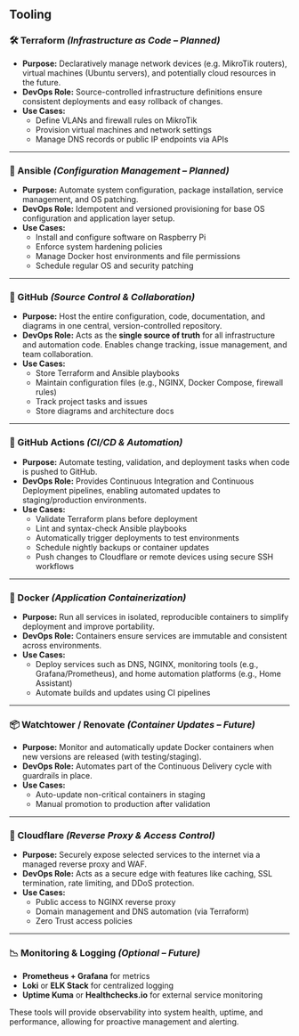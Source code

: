 ## Tooling

### 🛠️ Terraform *(Infrastructure as Code – Planned)*

- **Purpose:** Declaratively manage network devices (e.g. MikroTik routers), virtual machines (Ubuntu servers), and potentially cloud resources in the future.
- **DevOps Role:** Source-controlled infrastructure definitions ensure consistent deployments and easy rollback of changes.
- **Use Cases:**
  - Define VLANs and firewall rules on MikroTik
  - Provision virtual machines and network settings
  - Manage DNS records or public IP endpoints via APIs

---

### 🤖 Ansible *(Configuration Management – Planned)*

- **Purpose:** Automate system configuration, package installation, service management, and OS patching.
- **DevOps Role:** Idempotent and versioned provisioning for base OS configuration and application layer setup.
- **Use Cases:**
  - Install and configure software on Raspberry Pi
  - Enforce system hardening policies
  - Manage Docker host environments and file permissions
  - Schedule regular OS and security patching

---

### 📁 GitHub *(Source Control & Collaboration)*

- **Purpose:** Host the entire configuration, code, documentation, and diagrams in one central, version-controlled repository.
- **DevOps Role:** Acts as the **single source of truth** for all infrastructure and automation code. Enables change tracking, issue management, and team collaboration.
- **Use Cases:**
  - Store Terraform and Ansible playbooks
  - Maintain configuration files (e.g., NGINX, Docker Compose, firewall rules)
  - Track project tasks and issues
  - Store diagrams and architecture docs

---

### 🚀 GitHub Actions *(CI/CD & Automation)*

- **Purpose:** Automate testing, validation, and deployment tasks when code is pushed to GitHub.
- **DevOps Role:** Provides Continuous Integration and Continuous Deployment pipelines, enabling automated updates to staging/production environments.
- **Use Cases:**
  - Validate Terraform plans before deployment
  - Lint and syntax-check Ansible playbooks
  - Automatically trigger deployments to test environments
  - Schedule nightly backups or container updates
  - Push changes to Cloudflare or remote devices using secure SSH workflows

---

### 🐳 Docker *(Application Containerization)*

- **Purpose:** Run all services in isolated, reproducible containers to simplify deployment and improve portability.
- **DevOps Role:** Containers ensure services are immutable and consistent across environments.
- **Use Cases:**
  - Deploy services such as DNS, NGINX, monitoring tools (e.g., Grafana/Prometheus), and home automation platforms (e.g., Home Assistant)
  - Automate builds and updates using CI pipelines

---

### 📦 Watchtower / Renovate *(Container Updates – Future)*

- **Purpose:** Monitor and automatically update Docker containers when new versions are released (with testing/staging).
- **DevOps Role:** Automates part of the Continuous Delivery cycle with guardrails in place.
- **Use Cases:**
  - Auto-update non-critical containers in staging
  - Manual promotion to production after validation

---

### 🔐 Cloudflare *(Reverse Proxy & Access Control)*

- **Purpose:** Securely expose selected services to the internet via a managed reverse proxy and WAF.
- **DevOps Role:** Acts as a secure edge with features like caching, SSL termination, rate limiting, and DDoS protection.
- **Use Cases:**
  - Public access to NGINX reverse proxy
  - Domain management and DNS automation (via Terraform)
  - Zero Trust access policies

---

### 📉 Monitoring & Logging *(Optional – Future)*

- **Prometheus + Grafana** for metrics
- **Loki** or **ELK Stack** for centralized logging
- **Uptime Kuma** or **Healthchecks.io** for external service monitoring

These tools will provide observability into system health, uptime, and performance, allowing for proactive management and alerting.
